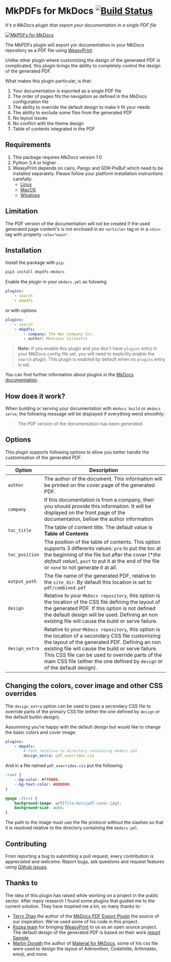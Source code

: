 # MkPDFs for MkDocs [![Build Status](https://travis-ci.org/comwes/mkpdfs-mkdocs-plugin.svg?branch=master)](https://travis-ci.org/comwes/mkpdfs-mkdocs-plugin)

*It's a MkDocs plugin that export your documentation in a single PDF file*

[![MkPDFs for MkDocs](https://raw.githubusercontent.com/comwes/mkpdfs-mkdocs-plugin/master/docs/assets/images/mkpdfs.png)][mkpdfsdoc]

  [mkpdfsdoc]: https://mkpdfs.comwes.eu


The MkPDFs plugin will export yor documentation in your MkDocs repository as a PDF file using [WeasyPrint](http://weasyprint.org/).

Unlike other plugin where customizing the design of the generated PDF is complicated, this plugin brings the ability to completely control the design of the generated PDF.

What makes this plugin particular, is that:

1. Your documentation is exported as a single PDF file
1. The order of pages fits the navigation as defined in the MkDocs configuration file
1. The ability to override the default design to make it fit your needs
1. The ability to exclude some files from the generated PDF
1. No layout issues
1. No conflict with the theme design
1. Table of contents integrated in the PDF

## Requirements

1. This package requires MkDocs version 1.0
2. Python 3.4 or higher
3. WeasyPrint depends on cairo, Pango and GDK-PixBuf which need to be installed separately. Please follow your platform installation instructions carefully:
    - [Linux][weasyprint-linux]
    - [MacOS][weasyprint-macos]
    - [Windows][weasyprint-windows]

## Limitation

The PDF version of the documentation will not be created if the used generated page content's is not enclosed in an `<article>` tag  or in a `<div>` tag with property `role="main"`.

## Installation

Install the package with `pip`:

```bash
pip3 install mkpdfs-mkdocs
```

Enable the plugin in your `mkdocs.yml` as folowing

```yaml
plugins:
    - search
    - mkpdfs
```

or with options

```yaml
plugins:
    - search
    - mkpdfs:
        - company: The War Company Inc.
        - author: Monsieur Silvestre
```

> **Note:** If you enable this plugin and you don't have `plugins` entry in your MkDocs config file yet, you will need to explicitly enable the `search` plugin. This plugin is enabled by default when no `plugins` entry is set.

You can find further information about plugins in the [MkDocs documentation][mkdocs-plugins].

## How does it work?

When building or serving your documentation with `mkdocs build` or `mkdocs serve`, the following message will be displayed if everything wend smoothly:

> The PDF version of the documentation has been generated.

## Options

This plugin supports following options to allow you better handle the customisation of the generated PDF.


| Option | Description |
| --- | --- |
| `author` | The author of the document. This information will be printed on the cover page of the generated PDF. |
| `company` | If this documentation is from a company, then you should provide this information. It will be displayed on the front page of the documentation, bellow the author information|
| `toc_title` | The table of content title. The default value is **Table of Contents** |
| `toc_position` | The position of the table of contents. This option supports 3 differents values: `pre` to put the toc at the beginning of the file but after the cover (**the default value*), `post` to put it at the end of the file or `none` to not generate it at all. |
| `output_path` | The file name of the generated PDF, relative to the `site_dir`. By default this location is set to `pdf/combined.pdf`|
| `design` |  Relative to your `MkDocs repository`, this option is the location of the CSS file defining the layout of the generated PDF. If this option is not defined the default design will be used. Defining an non existing file will cause the build or serve failure. |
| `design_extra` |  Relative to your `MkDocs repository`, this option is the location of a secondary CSS file customizing the layout of the generated PDF. Defining an non existing file will cause the build or serve failure. This CSS file can be used to override parts of the main CSS file (either the one defined by `design` or of the default design). |

## Changing the colors, cover image and other CSS overrides

The `design_extra` option can be used to pass a secondary CSS file to override parts of the primary CSS file (either the one defined by `design` or the default builtin design).

Assumming you're happy with the default design but would like to change the basic colors and cover image:

``` yaml
plugins:
    - mkpdfs:
        # Path relative to directory containing mkdocs.yml
        design_extra: pdf_overrides.css
```

And in a file named `pdf_overrides.css` put the following:

``` css
:root {
    --bg-color: #ff0000;
    --bg-text-color: #000000;
}

@page :first {
    background-image: url(file:docs/pdf-cover.jpg);
    background-size: auto;
}
```

The path to the image must use the file protocol without the slashes so that it is resolved relative to the directory containing the `mkdocs.yml`.

## Contributing

From reporting a bug to submitting a pull request, every contribution is appreciated and welcome. Report bugs, ask questions and request features using [Github issues][github-issues].


## Thanks to

The idea of this plugin has raised while working on a project in the public sector. After many research I found some plugins that guided me to the current solution. They have inspired me a lot, so many thanks to:

- [Terry Zhao][zhaoterryy] the author of the [MkDocs PDF Export Plugin][mkdocs-pdf-export-plugin] the source of our inspiration. We've used some of his code in this project.
- [Kozea team][kozeateam] for bringing [WeasyPrint](https://github.com/Kozea/WeasyPrint) to us as an open source project. The default design of the generated PDF is based on their work [report Sample](https://github.com/Kozea/WeasyPrint/tree/gh-pages/samples/report).
- [Martin Donath][squidfunk] the author of [Material for MkDocs][materialmkdoc], some of his css file were used to design the layout of Admonition, Codehilite, Arthmatex, emoji, and more.


[weasyprint-linux]: https://weasyprint.readthedocs.io/en/latest/install.html#linux
[weasyprint-macos]: https://weasyprint.readthedocs.io/en/latest/install.html#macos
[weasyprint-windows]: https://weasyprint.readthedocs.io/en/latest/install.html#windows
[mkdocs-plugins]: http://www.mkdocs.org/user-guide/plugins/
[github-issues]: https://github.com/comwes/mkpdfs-mkdocs-plugin/issues
[contributing]: CONTRIBUTING.md
[mkdocs-pdf-export-plugin]: https://github.com/zhaoterryy/mkdocs-pdf-export-plugin
[kozeateam]: https://github.com/Kozea
[zhaoterryy]:  https://github.com/zhaoterryy
[squidfunk]: https://github.com/squidfunk
[materialmkdoc]: https://github.com/squidfunk/mkdocs-material
